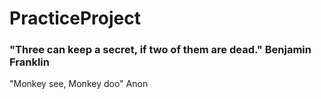 # PracticeProject
### "Three can keep a secret, if two of them are dead."	Benjamin Franklin

"Monkey see, Monkey doo" Anon